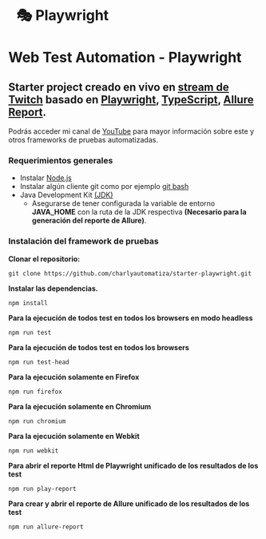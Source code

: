 <h1 dir="auto"><a class="anchor" aria-hidden="true" href="https://playwright.dev/"><svg class="octicon octicon-link" viewBox="0 0 16 16" version="1.1" width="16" height="16" aria-hidden="true"><path fill-rule="evenodd"></path></svg></a><g-emoji class="g-emoji" alias="performing_arts" fallback-src="https://github.githubassets.com/images/icons/emoji/unicode/1f3ad.png">🎭</g-emoji> Playwright</h1>

# Web Test Automation - Playwright
## Starter project creado en vivo en [stream de Twitch](https://www.twitch.tv/charlyautomatiza) basado en [Playwright](https://playwright.dev/), [TypeScript](https://www.typescriptlang.org/), [Allure Report](https://docs.qameta.io/allure-report/).
Podrás acceder mi canal de [YouTube](https://www.youtube.com/channel/UCwEb6xrQtQCEuN_gNgi_Xfg) para mayor información sobre este y otros frameworks de pruebas automatizadas.

### Requerimientos generales

- Instalar [Node.js](https://nodejs.org/es/download/)
- Instalar algún cliente git como por ejemplo [git bash](https://git-scm.com/downloads) 
- Java Development Kit [(JDK)](https://www.oracle.com/technetwork/java/javase/downloads/jdk8-downloads-2133155.html)
    - Asegurarse de tener configurada la variable de entorno **JAVA_HOME** con la ruta de la JDK respectiva **(Necesario para la generación del reporte de Allure)**.

### Instalación del framework de pruebas

**Clonar el repositorio:**

    git clone https://github.com/charlyautomatiza/starter-playwright.git

**Instalar las dependencias.**

    npm install

**Para la ejecución de todos test en todos los browsers en modo headless**

    npm run test

**Para la ejecución de todos test en todos los browsers**

    npm run test-head

**Para la ejecución solamente en Firefox**

    npm run firefox

**Para la ejecución solamente en Chromium**

    npm run chromium

**Para la ejecución solamente en Webkit**

    npm run webkit

**Para abrir el reporte Html de Playwright unificado de los resultados de los test**

    npm run play-report

**Para crear y abrir el reporte de Allure unificado de los resultados de los test**

    npm run allure-report

